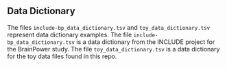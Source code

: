 ## Data Dictionary

The files `include-bp_data_dictionary.tsv` and `toy_data_dictionary.tsv` represent data dictionary examples. The file `include-bp_data_dictionary.tsv` is a data dictionary from the INCLUDE project for the BrainPower study. The file `toy_data_dictionary.tsv` is a data dictionary for the toy data files found in this repo.
